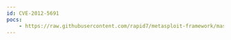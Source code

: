 ```yaml
---
id: CVE-2012-5691
pocs:
    - https://raw.githubusercontent.com/rapid7/metasploit-framework/master/modules/exploits/windows/fileformat/real_player_url_property_bof.rb
---
```

